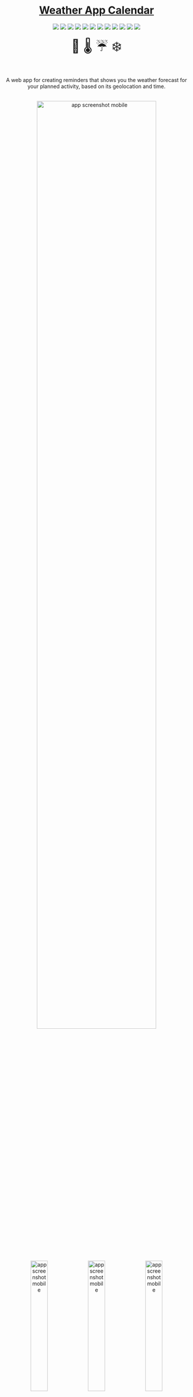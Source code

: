 <div align="center">
<h1><a href="https://weather-app-calendar.netlify.app/" target="_blank">Weather App Calendar</a></h1>
</div>

<div align="center">
  <img src="https://img.shields.io/badge/React-purple?logo=react">
  <img src="https://img.shields.io/badge/Redux-violet?logo=redux">
  <img src="https://img.shields.io/badge/Bootstrap-darkblue?logo=bootstrap&logoColor=white">
  <img src="https://img.shields.io/badge/GoogleMapsApi-blue?logo=googlemaps&logoColor=white">
  <img src="https://img.shields.io/badge/HTML-red?logo=html5&logoColor=white">
  <img src="https://img.shields.io/badge/JavaScript-yellow?logo=javascript&logoColor=white">
  <img src="https://img.shields.io/badge/CSS-blue?logo=CSS3&logoColor=white">
  <img src="https://img.shields.io/badge/Jest-green?logo=jest&logoColor=white">
  <img src="https://img.shields.io/badge/MSW-yellow">
  <img src="https://img.shields.io/badge/JWT-000000?logo=Json%20Web%20Tokens">
  <img src="https://img.shields.io/badge/Formik-orange">
  <img src="https://img.shields.io/badge/Open%20Weather%20Api-beige?logo=open%20weather">
</div>

<br>

<div align="center" style="font-size:35px">📅  🌡 ☔️ ❄️</div>

<br>

<br>

<p align="center">A web app for creating reminders that shows you the weather forecast for your planned activity, based on its geolocation and time.</p>

<br>

<div align="center"><img width="80%" alt="app screenshot mobile" src="./.github/images/reminders_page_screenshot_desktop.png">
<img width="30%" alt="app screenshot mobile" src="./.github/images/new_reminder_screenshot_mobile.png">
<img width="30%" alt="app screenshot mobile" src="./.github/images/highlighted_reminder_screenshot_mobile.png">
<img width="30%" alt="app screenshot mobile" src="./.github/images/reminders_page_menu_screenshot_mobile.png">
</div>

- [About](#about)
  - [File Structure](#file-structure)
  - [Features:](#features)
  - [Live Demo](#live-demo)
  - [Built With](#built-with)
  - [About the API](#about-the-api)
- [Getting Started](#getting-started)
  - [Prerequisites](#prerequisites)
  - [Get files](#get-files)
  - [Install Dependencies](#install-dependencies)
  - [Weather App Calendar API and Third-party APIs Env Files](#weather-app-calendar-api-and-third-party-apis-env-files)
- [Development](#development)
  - [Bundle project](#bundle-project)
  - [Testing](#testing)
  - [Linters](#linters)
  - [All Available Scripts](#all-available-scripts)
- [Usage](#usage)
- [🤝 Contributing](#-contributing)
- [🤝 Acknowledgements](#-acknowledgements)
- [Show your support](#show-your-support)
- [📝 License](#-license)


## About
Weather Calendar App is a ***fully responsive*** web app that I built with ***create-react-app and redux toolkit***, that uses a Ruby on Rails REST API to make CRUD operations. The repo for the back-end is [here](https://github.com/icode198/Weather-App-Calendar---backend).

### File Structure
<div align="left"><img width="30%" alt="file structure screenshot" src="./.github/images/file_structure_snap1.png">
</div>
<div align="left"><img width="30%" alt="file structure screenshot" src="./.github/images/file_structure_snap2.png">
</div>

Some of the technical highlights implemented in this project:
- User authentication and authorization with JWT
- Env variables to hide API secrets and urls
- Google Maps Javascript API for location autocomplete
- Open Weather API to generate weather forecasts up to 7 days
- Create component to continuously check expiration date of the JWT token
- UseEffect hooks
- MSW for API mocking
- React test renderer
- History for smart redirects
- Redux Toolkit
- Formik

### Features:
- Username sign up and sign in
- Create a reminder based on location and time
- See all reminders with a weather forecast for each reminder for up to 7 days
- Fill location data with help from Google Maps Api

### Live Demo

[![Netlify Status](https://api.netlify.com/api/v1/badges/3b002742-aa2f-49f3-b5d9-cbcac7e87f95/deploy-status)](https://app.netlify.com/sites/weather-app-calendar/deploys)

- Deployed to Netlify: [Live Demo](https://weather-app-calendar.netlify.app/)

- For a quick view of the app, log in with the following credentials:
  - email: *foo@bar.com*
  - password: *foobar44A33!*

### Video Presentation

Coming soon...

### Built With
- HTML, CSS, JavaScript
- React
- React Router
- Redux Toolkit
- Axios
- Bootstrap
- Jest
- MSW
- React test renderer
- Formik
- React-places-autocomplete package
- [Google Maps API](https://developers.google.com/maps/documentation/places/web-service/autocomplete)
- [Open Weather API](https://openweathermap.org)

### About the API

- This app consumes a Ruby on Rails API deployed in Render.com.
- Here's the [link to the backend API](https://weatherapp-api.onrender.com).
- Here's [the repo](https://github.com/icode198/Weather-App-Calendar---backend).

**Note:** The API is deployed under a free tier service in Render.com, so it might take a couple of minutes for the API to spin up from its idle state before it becomes responsive again.

## Getting Started

To get a local copy up and running, follow these simple example steps.

### Prerequisites
- A browser to open the main file
- Node.js
- NPM
- Yarn

### Get files
1. Open your terminal or command prompt.
2. If you do not have git installed in your system, skip this step and go to step 3; otherwise, go to the directory where you want to copy the project files and clone it by copying this text into your command prompt/terminal: `https://github.com/icode198/Weather-App-Calendar---frontend.git`.
<br>Now go to the ***"Install Dependencies"*** section
3. Download the program files by clicking on the green button that says “**Code**” on the upper right side of the project frame.
4. You will see a dropdown menu. Click on “**Download ZIP**.”
5. Go to the directory where you downloaded the **ZIP file** and open it. Extract its contents to any directory you want in your system.

### Install Dependencies
1. Go to the root directory of the project
2. In your command line, while in the root dir, type `npm install`. It will install all necessary dependencies in your project files
3. Now type `yarn start` or `npm run start`. It will load the project in your default browser.<br><br>
**Note:<br>_This command will not stop on its own. If you change something in your project files, it will recompile and reload the page in your browser. To exit, hit "ctrl + c"_**

### Weather App Calendar API and Third-party APIs Env Files

1. To make this app work in local development you will need a Google Maps API key. You can get one here: https://console.cloud.google.com/

    Once you have your API key do the following:
    - You will need to enable the following APIs:
      - Directions API
      - Geocoding API
      - Geolocation API
      - Maps JavaScript API
      - Places API
    - Create an **.env.development** file in your root folder from the .env.example file
    - Add your Google api key to ***REACT_APP_GOOGLE_API_KEY***=\<your key here\> inside your env file
    - Paste your key where it says "your key here"

2. You will also need an [Open Weather Map API](https://openweathermap.org/api)
    - Go to [their website](https://openweathermap.org/api) and sign up for an account to get an API Key
    - Add your Weather App Map api key to ***REACT_APP_OPEN_WEATHER_API_KEY***=\<your key here\> inside your .env file
    - Paste your key where it says "your key here"

3. Finally, you will also need to create a variable to store the development address:
    - Add the API address:
    <code>REACT_APP_WEATHER_APP_CALENDAR_API=http://127.0.0.1:3001/</code>

      - Your .env.development file should look something like this:
      ![env file screenshot](./.github/images/env_file_screenshot.png)

## Development

### Bundle project

- `yarn build`
### Testing
To test, run

- `yarn test`

### Linters
To run the linters included in this repository, go to the root directory of your repository and copy/paste the following commands into your terminal:
(**Note:** Make sure you run `npm install` before you do this)
- for ESlint, `npx eslint.`
- for Stylelint, `npx stylelint "**/*.{css,scss}"`

### All Available Scripts

<details>
 <summary>In the project directory, you can run:</summary>

<!-- omit from toc -->
#### `yarn start`
Runs the app in the development mode.\
Open [http://localhost:3000](http://localhost:3000) to view it in the browser.

The page will reload if you make edits.\
You will also see any lint warnings in the console.

<!-- omit from toc -->
#### `yarn test`

Launches the test runner in the interactive watch mode.\
See the section about [running tests](https://facebook.github.io/create-react-app/docs/running-tests) for more information.

<!-- omit from toc -->
#### `yarn build`

Builds the app for production to the `build` folder.\
It correctly bundles React in production mode and optimizes the build for the best performance.

The build is minified and the filenames include the hashes.\
Your app is ready to be deployed!

See the section about [deployment](https://facebook.github.io/create-react-app/docs/deployment) for more information.

<!-- omit from toc -->
#### `yarn eject`

**Note: this is a one-way operation. Once you `eject`, you can’t go back!**

If you aren’t satisfied with the build tool and configuration choices, you can `eject` at any time. This command will remove the single build dependency from your project.

Instead, it will copy all the configuration files and the transitive dependencies (webpack, Babel, ESLint, etc) right into your project so you have full control over them. All of the commands except `eject` will still work, but they will point to the copied scripts so you can tweak them. At this point, you’re on your own.

You don’t have to ever use `eject`. The curated feature set is suitable for small and middle deployments, and you shouldn’t feel obligated to use this feature. However, we understand that this tool wouldn’t be useful if you couldn’t customize it when you are ready for it.
</details>

## Usage

- Sign in / sign up
- Create a new reminder
- View all your reminders
- See a weather forecast for each reminder up to 7 days in the future

## 🤝 Contributing

Contributions, issues, and feature requests are welcome!

Feel free to check the [issues page](https://github.com/icode198/Weather-App-Calendar---frontend/issues).

## 🤝 Acknowledgements

JWT Implementation:
 - Heavy reliance on [this tutorial series to develop this JWT authentication strategy on React and Redux](https://www.bezkoder.com/react-redux-login-example-toolkit-hooks/).

## Show your support

Give a ⭐️ if you like this project!

## 📝 License

This project is [MIT](https://github.com/icode198/Weather-App-Calendar---frontend/blob/main/LICENSE) licensed.
